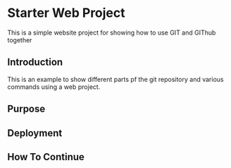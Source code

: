 # Starter Web Project

This is a simple website project for showing how to use GIT and GIThub together

## Introduction
This is an example to show different parts pf the git repository and various commands using a web project.

## Purpose

## Deployment 

## How To Continue 